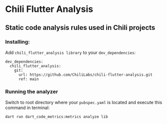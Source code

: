 # Chili Flutter Analysis

## Static code analysis rules used in Chili projects

### Installing:

Add `chili_flutter_analysis library` to your `dev_dependencies`:

```
dev_dependencies:
  chili_flutter_analysis:
    git:
      url: https://github.com/ChiliLabs/chili-flutter-analysis.git
      ref: main
```

### Running the analyzer

Switch to root directory where your `pubspec.yaml` is located and execute this command in terminal:

```
dart run dart_code_metrics:metrics analyze lib
```
